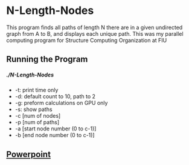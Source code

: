 # N-Length-Nodes
This program finds all paths of length N there are in a given undirected graph from A to B, and displays each unique path. This was my parallel computing program for Structure Computing Organization at FIU

## Running the Program
##### ./N-Length-Nodes
- -t: print time only
- -d: default count to 10, path to 2
- -g: preform calculations on GPU only
- -s: show paths
- -c [num of nodes]
- -p [num of paths]
- -a [start node number (0 to c-1)]
- -b [end node number (0 to c-1)]

## [Powerpoint](https://docs.google.com/presentation/d/185nvZ292JrA7Kl7j16Ha4DR52WW-hOMRAsug8qLLOrA/edit#slide=id.gdacbef447_0_57)

